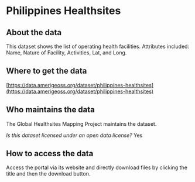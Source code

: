 # Philippines Healthsites

## About the data 
This dataset shows the list of operating health facilities. Attributes included: Name, Nature of Facility, Activities, Lat, and Long.

## Where to get the data 
[https://data.amerigeoss.org/dataset/philippines-healthsites](https://data.amerigeoss.org/dataset/philippines-healthsites) 

## Who maintains the data 
The Global Healthsites Mapping Project maintains the dataset.

*Is this dataset licensed under an open data license?* Yes

## How to access the data 
Access the portal via its website and directly download files by clicking the title and then the download button.